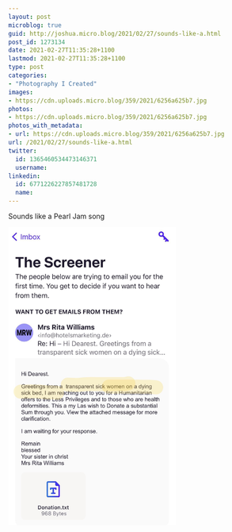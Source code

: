```yaml
---
layout: post
microblog: true
guid: http://joshua.micro.blog/2021/02/27/sounds-like-a.html
post_id: 1273134
date: 2021-02-27T11:35:28+1100
lastmod: 2021-02-27T11:35:28+1100
type: post
categories:
- "Photography I Created"
images:
- https://cdn.uploads.micro.blog/359/2021/6256a625b7.jpg
photos:
- https://cdn.uploads.micro.blog/359/2021/6256a625b7.jpg
photos_with_metadata:
- url: https://cdn.uploads.micro.blog/359/2021/6256a625b7.jpg
url: /2021/02/27/sounds-like-a.html
twitter:
  id: 1365460534473146371
  username: 
linkedin:
  id: 6771226227857481728
  name: 
---
```

Sounds like a Pearl Jam song

<img src="uploads/2021/6256a625b7.jpg" width="338" height="600" alt="" />
